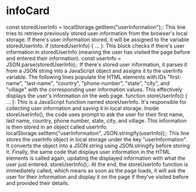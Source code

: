# infoCard
const storedUserInfo = localStorage.getItem("userInformation");: This line tries to retrieve previously stored user information from the browser's local storage. If there's user information stored, it will be assigned to the variable storedUserInfo. if (storedUserInfo) { ... }: This block checks if there's user information in storedUserInfo (meaning the user has visited the page before and entered their information). const userInfo = JSON.parse(storedUserInfo);: If there's stored user information, it parses it from a JSON string into a JavaScript object and assigns it to the userInfo variable. The following lines populate the HTML elements with IDs "first-name", "last-name", "country", "phone-number", "state", "city", and "village" with the corresponding user information values. This effectively displays the user's information on the web page. function storeUserInfo() { ... }: This is a JavaScript function named storeUserInfo. It's responsible for collecting user information and saving it in local storage. Inside storeUserInfo(), the code uses prompt to ask the user for their first name, last name, country, phone number, state, city, and village. This information is then stored in an object called userInfo. localStorage.setItem("userInformation", JSON.stringify(userInfo));: This line stores the userInfo object in local storage under the key "userInformation". It converts the object into a JSON string using JSON.stringify before storing it. Finally, the same code that displays user information in the HTML elements is called again, updating the displayed information with what the user just entered. storeUserInfo();: At the end, the storeUserInfo function is immediately called, which means as soon as the page loads, it will ask the user for their information and display it on the page if they've visited before and provided their details.
